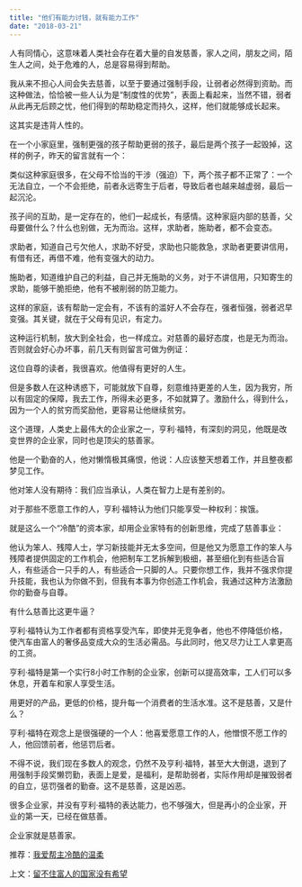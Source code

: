 ```yaml
---
title: "他们有能力讨钱，就有能力工作"
date: "2018-03-21"
---
```


人有同情心，这意味着人类社会存在着大量的自发慈善，家人之间，朋友之间，陌生人之间，处于危难的人，总是容易得到帮助。

我从来不担心人间会失去慈善，以至于要通过强制手段，让弱者必然得到资助。而这种做法，恰恰被一些人认为是“制度性的优势”，表面上看起来，当然不错，弱者从此再无后顾之忧，他们得到的帮助稳定而持久，这样，他们就能够成长起来。

这其实是违背人性的。

在一个小家庭里，强制更强的孩子帮助更弱的孩子，最后是两个孩子一起毁掉，这样的例子，昨天的留言就有一个：

类似这种家庭很多，在父母不恰当的干涉（强迫）下，两个孩子都不正常了：一个无法自立，一个不会拒绝，前者永远寄生于后者，导致后者也越来越虚弱，最后一起沉沦。

孩子间的互助，是一定存在的，他们一起成长，有感情。这种家庭内部的慈善，父母要做什么？什么也别做，无为而治。这样，求助者，施助者，都不会变态。

求助者，知道自己亏欠他人，求助不好受，求助也只能救急，求助者更要讲信用，有借有还，再借不难，他有变强大的动力。

施助者，知道维护自己的利益，自己并无施助的义务，对于不讲信用，只知寄生的求助，能够干脆拒绝，他有不被削弱的防卫能力。

这样的家庭，该有帮助一定会有，不该有的滥好人不会存在，强者恒强，弱者迟早变强。其关键，就在于父母有见识，有定力。

这种运行机制，放大到全社会，也一样成立。对慈善的最好态度，也是无为而治。否则就会好心办坏事，前几天有则留言可做为例证：

这位自尊的读者，我很喜欢。他值得有更好的人生。

但是多数人在这种诱惑下，可能就放下自尊，刻意维持更差的人生，因为我穷，所以有固定的保障，我去工作，所得未必更多，不如就算了。激励什么，得到什么，因为一个人的贫穷而奖励他，更容易让他继续贫穷。

这个道理，人类史上最伟大的企业家之一，亨利·福特，有深刻的洞见，他既是改变世界的企业家，同时也是顶尖的慈善家。

他是一个勤奋的人，他对懒惰极其痛恨，他说：人应该整天想着工作，并且整夜都梦见工作。

他对笨人没有期待：我们应当承认，人类在智力上是有差别的。

对于那些不愿意工作的人，亨利·福特认为他们只能享受一种权利：挨饿。

就是这么一个“冷酷”的资本家，却用企业家特有的创新思维，完成了慈善事业：

他认为笨人、残障人士，学习新技能并无太多空间，但是他又为愿意工作的笨人与残障者提供固定的工作机会，他把制车工艺拆解到极细，甚至细化到有些适合盲人，有些适合一只手的人，有些适合一只脚的人。只要你想工作，我并不强求你提升技能，我也认为你做不到，但我有本事为你创造工作机会，我通过这种方法激励你的勤奋与自尊。

有什么慈善比这更牛逼？

亨利·福特认为工作者都有资格享受汽车，即使并无竞争者，他也不停降低价格，使汽车由富人的奢侈品变成大众的生活必需品。与此同时，他又尽力让工人拿更高的工资。

亨利·福特是第一个实行8小时工作制的企业家，创新可以提高效率，工人们可以多休息，开着车和家人享受生活。

用更好的产品，更低的价格，提升每一个消费者的生活水准。这不是慈善，又是什么？

亨利·福特在观念上是很强硬的一个人：他喜爱愿意工作的人，他憎恨不愿工作的人，他回馈前者，他惩罚后者。

不得不说，我们现在多数人的观念，仍然不及亨利·福特，甚至大大倒退，退到了用强制手段奖懒罚勤，表面上是爱，是福利，是帮助弱者，实际作用却是摧毁弱者的自立，惩罚强者的勤奋。这不是慈善，这是凶恶。

很多企业家，并没有亨利·福特的表达能力，也不够强大，但是再小的企业家，开业的第一天，已经在做慈善。

企业家就是慈善家。

推荐：[我爱帮主冷酷的温柔](http://mp.weixin.qq.com/s?__biz=MjM5NDU0Mjk2MQ==&mid=2651623204&idx=1&sn=e4a5f4f55a7ee628ad9b859832ff2a4e&chksm=bd7e0b3a8a09822cad515235b877faf8c938e12b28bd7736699ee206445783f0c62d3dbf14ea&scene=21#wechat_redirect)

上文：[留不住富人的国家没有希望](http://mp.weixin.qq.com/s?__biz=MjM5NDU0Mjk2MQ==&mid=2651626340&idx=1&sn=12cc5c5d29843b96ce85da7a4f873942&chksm=bd7e1f7a8a09966c2f92332d6fb59ed16675890129d405433ba07057c86e9808679ce7de91a2&scene=21#wechat_redirect)
